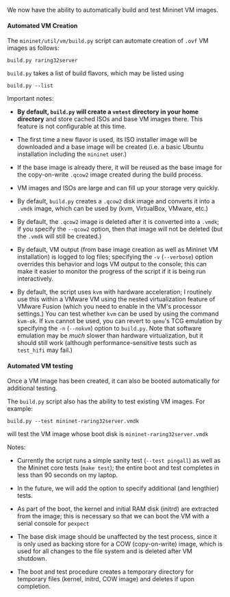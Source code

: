 We now have the ability to automatically build and test Mininet VM images.

#### Automated VM Creation

The `mininet/util/vm/build.py` script can automate creation of `.ovf` VM images as follows:

    build.py raring32server

`build.py` takes a list of build flavors, which may be listed using

    build.py --list

Important notes:

* **By default, `build.py` will create a `vmtest` directory in your home directory** and store cached ISOs and base VM images there. This feature is not configurable at this time.

* The first time a new flavor is used, its ISO installer image will be downloaded and a base image will be created (i.e. a basic Ubuntu installation including the `mininet` user.)

* If the base image is already there, it will be reused as the base image for the copy-on-write `.qcow2` image created during the build process.

* VM images and ISOs are large and can fill up your storage very quickly.

* By default, `build.py` creates a `.qcow2` disk image and converts it into a `.vmdk` image, which can be used by (kvm, VirtualBox, VMware, etc.)

* By default, the `.qcow2` image is deleted after it is converted into a `.vmdk`; if you specify the `--qcow2` option, then that image will not be deleted (but the `.vmdk` will still be created.)

* By default, VM output (from base image creation as well as Mininet VM installation) is logged to log files; specifying the `-v` (`--verbose`) option overrides this behavior and logs VM output to the console; this can make it easier to monitor the progress of the script if it is being run interactively.

* By default, the script uses `kvm` with hardware acceleration; I routinely use this within a VMware VM using the nested virtualization feature of VMware Fusion (which you need to enable in the VM's processor settings.) You can test whether `kvm` can be used by using the command `kvm-ok`. If `kvm` cannot be used, you can revert to `qemu`'s TCG emulation by specifying the `-n` (`--nokvm`) option to `build.py`. Note that software emulation may be *much* slower than hardware virtualization, but it should still work (although performance-sensitive tests such as `test_hifi` may fail.)

#### Automated VM testing

Once a VM image has been created, it can also be booted automatically for additional testing.

The `build.py` script also has the ability to test existing VM images. For example:

    build.py --test mininet-raring32server.vmdk

will test the VM image whose boot disk is `mininet-raring32server.vmdk`

Notes:

* Currently the script runs a simple sanity test (`--test pingall`) as well as the Mininet core tests (`make test`); the entire boot and test completes in less than 90 seconds on my laptop.

* In the future, we will add the option to specify additional (and lengthier) tests.

* As part of the boot, the kernel and initial RAM disk (initrd) are extracted from the image; this is necessary so that we can boot the VM with a serial console for `pexpect`

* The base disk image should be unaffected by the test process, since it is only used as backing store for a COW (copy-on-write) image, which is used for all changes to the file system and is deleted after VM shutdown.

* The boot and test procedure creates a temporary directory for temporary files (kernel, initrd, COW image) and deletes if upon completion.




